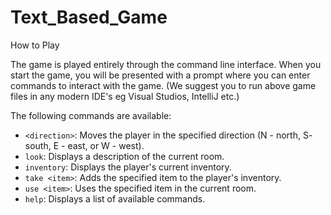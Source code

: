# Text_Based_Game
How to Play

The game is played entirely through the command line interface. When you start the game, you will be presented with a prompt where you can enter commands to interact with the game. (We suggest you to run above game files in any modern IDE's eg Visual Studios, IntelliJ etc.)

The following commands are available:

- `<direction>`: Moves the player in the specified direction (N - north, S- south, E - east, or W - west).
- `look`: Displays a description of the current room.
- `inventory`: Displays the player's current inventory.
- `take <item>`: Adds the specified item to the player's inventory.
- `use <item>`: Uses the specified item in the current room.
- `help`: Displays a list of available commands.

